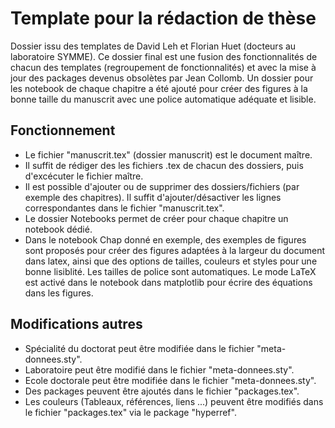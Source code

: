 # Template pour la rédaction de thèse

Dossier issu des templates de David Leh et Florian Huet (docteurs au laboratoire SYMME).
Ce dossier final est une fusion des fonctionnalités de chacun des templates (regroupement de fonctionnalités) et avec la mise à jour des packages devenus obsolètes par Jean Collomb.
Un dossier pour les notebook de chaque chapitre a été ajouté pour créer des figures à la bonne taille du manuscrit avec une police automatique adéquate et lisible.


## Fonctionnement

* Le fichier "manuscrit.tex" (dossier manuscrit) est le document maître.
* Il suffit de rédiger des les fichiers .tex de chacun des dossiers, puis d'excécuter le fichier maître.
* Il est possible d'ajouter ou de supprimer des dossiers/fichiers (par exemple des chapitres). Il suffit d'ajouter/désactiver les lignes correspondantes dans le fichier "manuscrit.tex".
* Le dossier Notebooks permet de créer pour chaque chapitre un notebook dédié.
* Dans le notebook Chap donné en exemple, des exemples de figures sont proposés pour créer des figures adaptées à la largeur du document dans latex, ainsi que des options de tailles, couleurs et styles pour une bonne lisiblité. Les tailles de police sont automatiques. Le mode LaTeX est activé dans le notebook dans matplotlib pour écrire des équations dans les figures.

## Modifications autres
* Spécialité du doctorat peut être modifiée dans le fichier "meta-donnees.sty".
* Laboratoire peut être modifié dans le fichier "meta-donnees.sty".
* Ecole doctorale peut être modifiée dans le fichier "meta-donnees.sty".
* Des packages peuvent être ajoutés dans le fichier "packages.tex".
* Les couleurs (Tableaux, références, liens ...) peuvent être modifiés dans le fichier "packages.tex" via le package "hyperref".
